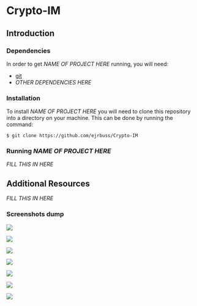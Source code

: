 # Crypto-IM

## Introduction

### Dependencies

In order to get *NAME OF PROJECT HERE* running, you will need:

- [git](https://git-scm.com/)
- *OTHER DEPENDENCIES HERE*

### Installation

To install *NAME OF PROJECT HERE* you will need to clone this repository into a directory on your machine. This can be done by running the command:

```
$ git clone https://github.com/ejrbuss/Crypto-IM
```

### Running *NAME OF PROJECT HERE*

*FILL THIS IN HERE*

## Additional Resources

*FILL THIS IN  HERE*

### Screenshots dump

![](img/Server_Invallid_UsernamePassword.png)

![](img/Server_Screen_Authentication.png)

![](img/Client_Failed.png)

![](img/Server&Client_DontMatch_Screen.png)

![](img/Server&Client_Screen.png)

![](img/Server_FakeUser.png)

![](img/Server_Screen1.png)